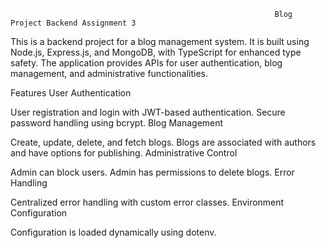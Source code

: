                                                                Blog Project Backend Assignment 3
This is a backend project for a blog management system. It is built using Node.js, Express.js, and MongoDB, with TypeScript for enhanced type safety. The application provides APIs for user authentication, blog management, and administrative functionalities.

Features
User Authentication

User registration and login with JWT-based authentication.
Secure password handling using bcrypt.
Blog Management

Create, update, delete, and fetch blogs.
Blogs are associated with authors and have options for publishing.
Administrative Control

Admin can block users.
Admin has permissions to delete blogs.
Error Handling

Centralized error handling with custom error classes.
Environment Configuration

Configuration is loaded dynamically using dotenv.
